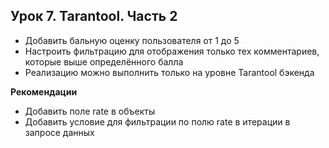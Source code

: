 ## Урок 7. Tarantool. Часть 2

- Добавить бальную оценку пользователя от 1 до 5
- Настроить фильтрацию для отображения только тех комментариев,
  которые выше определённого балла
- Реализацию можно выполнить только на уровне Tarantool бэкенда

**Рекомендации**
- Добавить поле rate в объекты
- Добавить условие для фильтрации по полю rate в итерации в запросе данных
